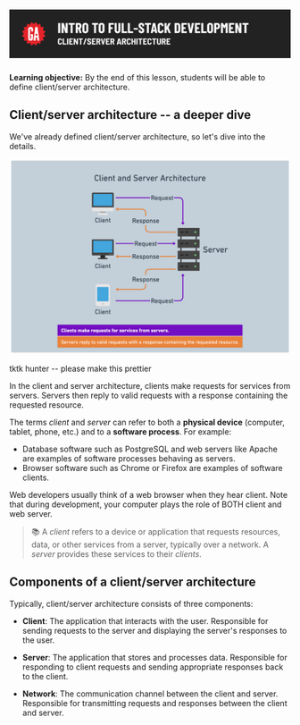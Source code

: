 # ![[Intro to Full Stack Development] - Client/Server Architecture](./assets/hero.png)

**Learning objective:** By the end of this lesson, students will be able to define client/server architecture. 

## Client/server architecture -- a deeper dive

We've already defined client/server architecture, so let's dive into the details.

![Client/server architecture cycle](./assets/originals/client-server-architecture.png)

tktk hunter -- please make this prettier

In the client and server architecture, clients make requests for services from servers. Servers then reply to valid requests with a response containing the requested resource.

The terms *client* and *server* can refer to both a **physical device** (computer, tablet, phone, etc.) and to a **software process**. For example:

- Database software such as PostgreSQL and web servers like Apache are examples of software processes behaving as servers.
- Browser software such as Chrome or Firefox are examples of software clients.

Web developers usually think of a web browser when they hear client. Note that during development, your computer plays the role of BOTH client and web server.

> 📚 A *client* refers to a device or application that requests resources, data, or other services from a server, typically over a network. A *server* provides these services to their *clients*.


## Components of a client/server architecture

Typically, client/server architecture consists of three components:

- **Client**: The application that interacts with the user. Responsible for sending requests to the server and displaying the server's responses to the user.

- **Server**: The application that stores and processes data. Responsible for responding to client requests and sending appropriate responses back to the client.

- **Network**: The communication channel between the client and server. Responsible for transmitting requests and responses between the client and server. 



